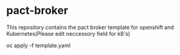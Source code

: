 # pact-broker
This repository contains the pact broker template for openshift and Kubernetes(Please edit neccessory field for k8's)

oc apply -f template.yaml
